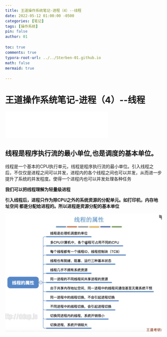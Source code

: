 ```yaml
---
title: 王道操作系统笔记-进程（4）--线程
date: 2022-05-12 01:00:00 -0500
categories: [笔记]
tags: [操作系统]
pin: false
author: 01

toc: true
comments: true
typora-root-url: ../../Sterben-01.github.io
math: false
mermaid: true

---
```


# 王道操作系统笔记-进程（4）--线程

<iframe frameborder="no" border="0" marginwidth="0" marginheight="0" width="330" height="86" src="//music.163.com/outchain/player?type=2&amp;id=29785474&amp;auto=1&amp;height=66"> </iframe>

## 线程是程序执行流的最小单位,也是调度的基本单位。

线程是一个基本的CPU执行单元，线程是程序执行流的最小单位。引入线程之后，不仅仅是进程之间可以并发，进程内的各个线程之间也可以并发，从而进一步提升了系统的并发程度。使得一个进程内也可以并发处理各种任务

__我们可以把线程理解为轻量级进程__

__引入线程后，进程只作为除CPU之外的系统资源的分配单元。如打印机，内存地址空间	都是分配给进程的。所以进程是资源分配的基本单位__

![QQ截图20220512005852](/assets/blog_res/2022-05-12-OS7.assets/QQ%E6%88%AA%E5%9B%BE20220512005852.png)
